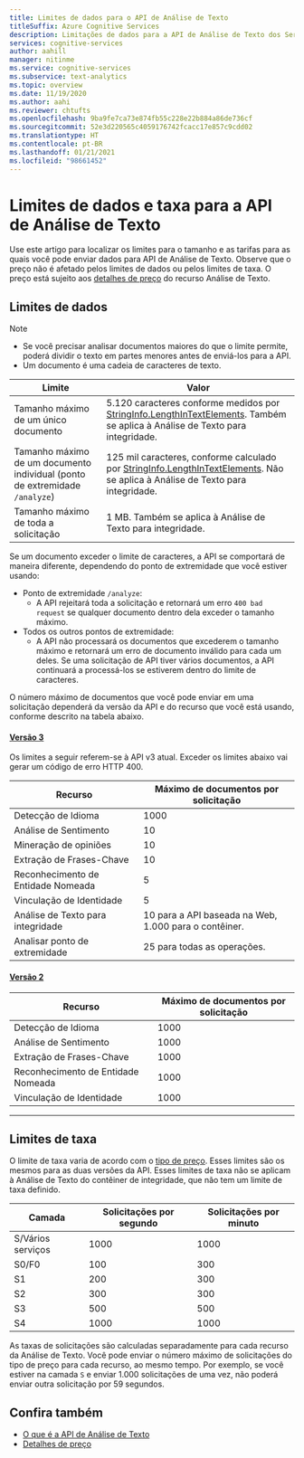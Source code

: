 ```yaml
---
title: Limites de dados para o API de Análise de Texto
titleSuffix: Azure Cognitive Services
description: Limitações de dados para a API de Análise de Texto dos Serviços Cognitivos do Azure.
services: cognitive-services
author: aahill
manager: nitinme
ms.service: cognitive-services
ms.subservice: text-analytics
ms.topic: overview
ms.date: 11/19/2020
ms.author: aahi
ms.reviewer: chtufts
ms.openlocfilehash: 9ba9fe7ca73e874fb55c228e22b884a86de736cf
ms.sourcegitcommit: 52e3d220565c4059176742fcacc17e857c9cdd02
ms.translationtype: HT
ms.contentlocale: pt-BR
ms.lasthandoff: 01/21/2021
ms.locfileid: "98661452"
---
```

# <a name="data-and-rate-limits-for-the-text-analytics-api"></a>Limites de dados e taxa para a API de Análise de Texto
<a name="data-limits"></a>

Use este artigo para localizar os limites para o tamanho e as tarifas para as quais você pode enviar dados para API de Análise de Texto. Observe que o preço não é afetado pelos limites de dados ou pelos limites de taxa. O preço está sujeito aos [detalhes de preço](https://azure.microsoft.com/pricing/details/cognitive-services/text-analytics/) do recurso Análise de Texto.

## <a name="data-limits"></a>Limites de dados

> [!NOTE]
> * Se você precisar analisar documentos maiores do que o limite permite, poderá dividir o texto em partes menores antes de enviá-los para a API. 
> * Um documento é uma cadeia de caracteres de texto.  

| Limite | Valor |
|------------------------|---------------|
| Tamanho máximo de um único documento | 5\.120 caracteres conforme medidos por [StringInfo.LengthInTextElements](/dotnet/api/system.globalization.stringinfo.lengthintextelements). Também se aplica à Análise de Texto para integridade. |
| Tamanho máximo de um documento individual (ponto de extremidade `/analyze`)  | 125 mil caracteres, conforme calculado por [StringInfo.LengthInTextElements](/dotnet/api/system.globalization.stringinfo.lengthintextelements). Não se aplica à Análise de Texto para integridade. |
| Tamanho máximo de toda a solicitação | 1 MB. Também se aplica à Análise de Texto para integridade. |


Se um documento exceder o limite de caracteres, a API se comportará de maneira diferente, dependendo do ponto de extremidade que você estiver usando:

* Ponto de extremidade `/analyze`:
  * A API rejeitará toda a solicitação e retornará um erro `400 bad request` se qualquer documento dentro dela exceder o tamanho máximo.
* Todos os outros pontos de extremidade:  
  * A API não processará os documentos que excederem o tamanho máximo e retornará um erro de documento inválido para cada um deles. Se uma solicitação de API tiver vários documentos, a API continuará a processá-los se estiverem dentro do limite de caracteres.

O número máximo de documentos que você pode enviar em uma solicitação dependerá da versão da API e do recurso que você está usando, conforme descrito na tabela abaixo.

#### <a name="version-3"></a>[Versão 3](#tab/version-3)

Os limites a seguir referem-se à API v3 atual. Exceder os limites abaixo vai gerar um código de erro HTTP 400.


| Recurso | Máximo de documentos por solicitação | 
|----------|-----------|
| Detecção de Idioma | 1000 |
| Análise de Sentimento | 10 |
| Mineração de opiniões | 10 |
| Extração de Frases-Chave | 10 |
| Reconhecimento de Entidade Nomeada | 5 |
| Vinculação de Identidade | 5 |
| Análise de Texto para integridade  | 10 para a API baseada na Web, 1.000 para o contêiner. |
| Analisar ponto de extremidade | 25 para todas as operações. |

#### <a name="version-2"></a>[Versão 2](#tab/version-2)

| Recurso | Máximo de documentos por solicitação | 
|----------|-----------|
| Detecção de Idioma | 1000 |
| Análise de Sentimento | 1000 |
| Extração de Frases-Chave | 1000 |
| Reconhecimento de Entidade Nomeada | 1000 |
| Vinculação de Identidade | 1000 |

---

## <a name="rate-limits"></a>Limites de taxa

O limite de taxa varia de acordo com o [tipo de preço](https://azure.microsoft.com/pricing/details/cognitive-services/text-analytics/). Esses limites são os mesmos para as duas versões da API. Esses limites de taxa não se aplicam à Análise de Texto do contêiner de integridade, que não tem um limite de taxa definido.

| Camada          | Solicitações por segundo | Solicitações por minuto |
|---------------|---------------------|---------------------|
| S/Vários serviços | 1000                | 1000                |
| S0/F0         | 100                 | 300                 |
| S1            | 200                 | 300                 |
| S2            | 300                 | 300                 |
| S3            | 500                 | 500                 |
| S4            | 1000                | 1000                |

As taxas de solicitações são calculadas separadamente para cada recurso da Análise de Texto. Você pode enviar o número máximo de solicitações do tipo de preço para cada recurso, ao mesmo tempo. Por exemplo, se você estiver na camada `S` e enviar 1.000 solicitações de uma vez, não poderá enviar outra solicitação por 59 segundos.


## <a name="see-also"></a>Confira também

* [O que é a API de Análise de Texto](../overview.md)
* [Detalhes de preço](https://azure.microsoft.com/pricing/details/cognitive-services/text-analytics/)
